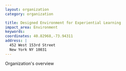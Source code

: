 ```yaml
---
layout: organization
category: organization

title: Designed Environment for Experiential Learning
impact_area: Environment
keywords: 
coordinates: 40.82968,-73.94311
address: |
  452 West 153rd Street
  New York NY 10031
---
```

Organization's overview
